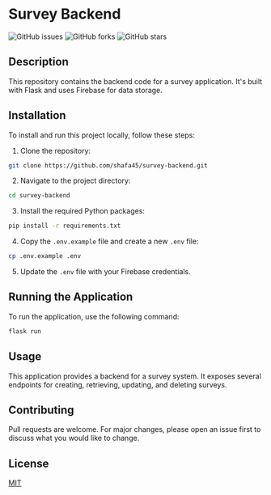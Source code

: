 # Survey Backend

![GitHub issues](https://img.shields.io/github/issues/shafa45/survey-backend)
![GitHub forks](https://img.shields.io/github/forks/shafa45/survey-backend)
![GitHub stars](https://img.shields.io/github/stars/shafa45/survey-backend)

## Description

This repository contains the backend code for a survey application. It's built with Flask and uses Firebase for data storage.

## Installation

To install and run this project locally, follow these steps:

1. Clone the repository:
```bash
git clone https://github.com/shafa45/survey-backend.git
```

2. Navigate to the project directory:
```bash
cd survey-backend
```

3. Install the required Python packages:
```bash
pip install -r requirements.txt
```

4. Copy the `.env.example` file and create a new `.env` file:
```bash
cp .env.example .env
```

5. Update the `.env` file with your Firebase credentials.

## Running the Application

To run the application, use the following command:
```bash
flask run
```

## Usage

This application provides a backend for a survey system. It exposes several endpoints for creating, retrieving, updating, and deleting surveys.

## Contributing

Pull requests are welcome. For major changes, please open an issue first to discuss what you would like to change.

## License

[MIT](https://choosealicense.com/licenses/mit/)